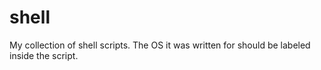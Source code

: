# shell
My collection of shell scripts. The OS it was written for should be labeled inside the script.
